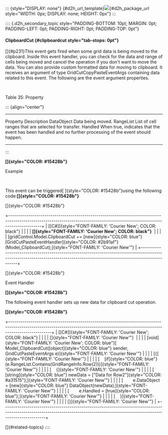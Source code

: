 ::: {style="DISPLAY: none"}
[](ms-xhelp:///?Id=d2h_url_template){#d2h_url_template}![](!package_url!){#d2h_package_url style="WIDTH: 0px; DISPLAY: none; HEIGHT: 0px"}
:::

:::: {.d2h_secondary_topic style="PADDING-BOTTOM: 10pt; MARGIN: 0pt; PADDING-LEFT: 0pt; PADDING-RIGHT: 0pt; PADDING-TOP: 0pt"}
#### ClipboardCut {#clipboardcut style="tab-stops: 0pt"}

[]{#p231}This event gets fired when some grid data is being moved to the clipboard. Inside this event handler, you can check for the data and range of cells being moved and cancel the operation if you don't want to move the data. You can also provide custom formatted data for moving to clipboard. It receives an argument of type GridCutCopyPasteEventArgs containing data related to this event. The following are the event argument properties.

 

Table 35: Property

::: {align="center"}
  ------------ ------------------------------------------------------------------------------------------------------------
  Property     Description
  DataObject   Data being moved.
  RangeList    List of cell ranges that are selected for transfer.
  Handled      When true, indicates that the event has been handled and no further processing of the event should happen.
  ------------ ------------------------------------------------------------------------------------------------------------
:::

**[]{style="COLOR: #15428b"}** 

Example

 

This event can be triggered[ ]{style="COLOR: #15428b"}using the following code:**[]{style="COLOR: #15428b"}**

[]{style="COLOR: #15428b"} 

+----------------------------------------------------------------------------------------------------------------------------------------------------------------------------+
| [\[C#\]]{style="FONT-FAMILY: 'Courier New'; COLOR: black"}                                                                                                                 |
|                                                                                                                                                                            |
| **[]{style="FONT-FAMILY: 'Courier New'; COLOR: black"}**                                                                                                                   |
|                                                                                                                                                                            |
| [gridControl.Model.ClipboardCut += [new]{style="COLOR: blue"} [GridCutPasteEventHandler]{style="COLOR: #2b91af"}(Model_ClipboardCut);]{style="FONT-FAMILY: 'Courier New'"} |
+----------------------------------------------------------------------------------------------------------------------------------------------------------------------------+

[]{style="COLOR: #15428b"} 

Event Handler

**[]{style="COLOR: #15428b"}** 

The following event handler sets up new data for clipboard cut operation.

**[]{style="COLOR: #15428b"}** 

+---------------------------------------------------------------------------------------------------------------------------------------------------------------------------------+
| [\[C#\]]{style="FONT-FAMILY: 'Courier New'; COLOR: black"}                                                                                                                      |
|                                                                                                                                                                                 |
| []{style="FONT-FAMILY: 'Courier New'"}                                                                                                                                          |
|                                                                                                                                                                                 |
| [void]{style="FONT-FAMILY: 'Courier New'; COLOR: blue"}[ Model_ClipboardCut([object]{style="COLOR: blue"} sender, GridCutPasteEventArgs e)]{style="FONT-FAMILY: 'Courier New'"} |
|                                                                                                                                                                                 |
| [{]{style="FONT-FAMILY: 'Courier New'"}                                                                                                                                         |
|                                                                                                                                                                                 |
| [    [if]{style="COLOR: blue"} (e.RangeList.Contains(GridRangeInfo.Row(2)))]{style="FONT-FAMILY: 'Courier New'"}                                                                |
|                                                                                                                                                                                 |
| [    {]{style="FONT-FAMILY: 'Courier New'"}                                                                                                                                     |
|                                                                                                                                                                                 |
| [        [string]{style="COLOR: blue"} newData = [\"Data for Row2\"]{style="COLOR: #a31515"};]{style="FONT-FAMILY: 'Courier New'"}                                              |
|                                                                                                                                                                                 |
| [        e.DataObject = [new]{style="COLOR: blue"} DataObject(newData);]{style="FONT-FAMILY: 'Courier New'"}                                                                    |
|                                                                                                                                                                                 |
| [        e.Handled = [true]{style="COLOR: blue"};]{style="FONT-FAMILY: 'Courier New'"}                                                                                          |
|                                                                                                                                                                                 |
| [    }]{style="FONT-FAMILY: 'Courier New'"}                                                                                                                                     |
|                                                                                                                                                                                 |
| [}]{style="FONT-FAMILY: 'Courier New'"}                                                                                                                                         |
+---------------------------------------------------------------------------------------------------------------------------------------------------------------------------------+

[]{#related-topics}
::::
